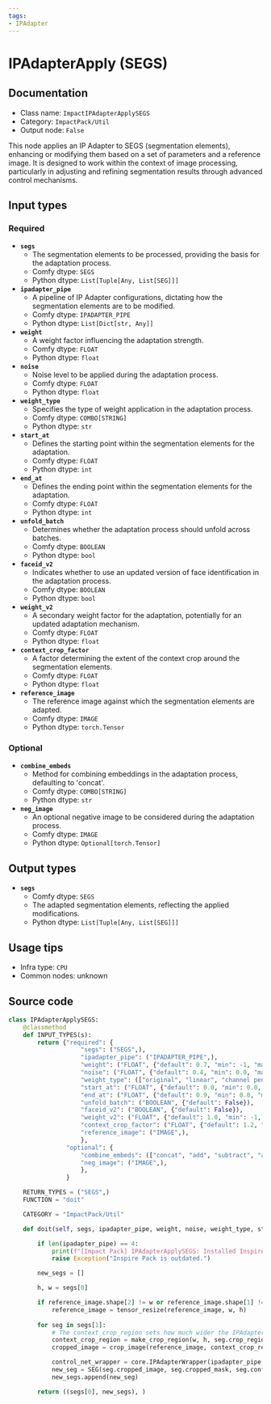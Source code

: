 ```yaml
---
tags:
- IPAdapter
---
```


# IPAdapterApply (SEGS)
## Documentation
- Class name: `ImpactIPAdapterApplySEGS`
- Category: `ImpactPack/Util`
- Output node: `False`

This node applies an IP Adapter to SEGS (segmentation elements), enhancing or modifying them based on a set of parameters and a reference image. It is designed to work within the context of image processing, particularly in adjusting and refining segmentation results through advanced control mechanisms.
## Input types
### Required
- **`segs`**
    - The segmentation elements to be processed, providing the basis for the adaptation process.
    - Comfy dtype: `SEGS`
    - Python dtype: `List[Tuple[Any, List[SEG]]]`
- **`ipadapter_pipe`**
    - A pipeline of IP Adapter configurations, dictating how the segmentation elements are to be modified.
    - Comfy dtype: `IPADAPTER_PIPE`
    - Python dtype: `List[Dict[str, Any]]`
- **`weight`**
    - A weight factor influencing the adaptation strength.
    - Comfy dtype: `FLOAT`
    - Python dtype: `float`
- **`noise`**
    - Noise level to be applied during the adaptation process.
    - Comfy dtype: `FLOAT`
    - Python dtype: `float`
- **`weight_type`**
    - Specifies the type of weight application in the adaptation process.
    - Comfy dtype: `COMBO[STRING]`
    - Python dtype: `str`
- **`start_at`**
    - Defines the starting point within the segmentation elements for the adaptation.
    - Comfy dtype: `FLOAT`
    - Python dtype: `int`
- **`end_at`**
    - Defines the ending point within the segmentation elements for the adaptation.
    - Comfy dtype: `FLOAT`
    - Python dtype: `int`
- **`unfold_batch`**
    - Determines whether the adaptation process should unfold across batches.
    - Comfy dtype: `BOOLEAN`
    - Python dtype: `bool`
- **`faceid_v2`**
    - Indicates whether to use an updated version of face identification in the adaptation process.
    - Comfy dtype: `BOOLEAN`
    - Python dtype: `bool`
- **`weight_v2`**
    - A secondary weight factor for the adaptation, potentially for an updated adaptation mechanism.
    - Comfy dtype: `FLOAT`
    - Python dtype: `float`
- **`context_crop_factor`**
    - A factor determining the extent of the context crop around the segmentation elements.
    - Comfy dtype: `FLOAT`
    - Python dtype: `float`
- **`reference_image`**
    - The reference image against which the segmentation elements are adapted.
    - Comfy dtype: `IMAGE`
    - Python dtype: `torch.Tensor`
### Optional
- **`combine_embeds`**
    - Method for combining embeddings in the adaptation process, defaulting to 'concat'.
    - Comfy dtype: `COMBO[STRING]`
    - Python dtype: `str`
- **`neg_image`**
    - An optional negative image to be considered during the adaptation process.
    - Comfy dtype: `IMAGE`
    - Python dtype: `Optional[torch.Tensor]`
## Output types
- **`segs`**
    - Comfy dtype: `SEGS`
    - The adapted segmentation elements, reflecting the applied modifications.
    - Python dtype: `List[Tuple[Any, List[SEG]]]`
## Usage tips
- Infra type: `CPU`
- Common nodes: unknown


## Source code
```python
class IPAdapterApplySEGS:
    @classmethod
    def INPUT_TYPES(s):
        return {"required": {
                    "segs": ("SEGS",),
                    "ipadapter_pipe": ("IPADAPTER_PIPE",),
                    "weight": ("FLOAT", {"default": 0.7, "min": -1, "max": 3, "step": 0.05}),
                    "noise": ("FLOAT", {"default": 0.4, "min": 0.0, "max": 1.0, "step": 0.01}),
                    "weight_type": (["original", "linear", "channel penalty"], {"default": 'channel penalty'}),
                    "start_at": ("FLOAT", {"default": 0.0, "min": 0.0, "max": 1.0, "step": 0.001}),
                    "end_at": ("FLOAT", {"default": 0.9, "min": 0.0, "max": 1.0, "step": 0.001}),
                    "unfold_batch": ("BOOLEAN", {"default": False}),
                    "faceid_v2": ("BOOLEAN", {"default": False}),
                    "weight_v2": ("FLOAT", {"default": 1.0, "min": -1, "max": 3, "step": 0.05}),
                    "context_crop_factor": ("FLOAT", {"default": 1.2, "min": 1.0, "max": 100, "step": 0.1}),
                    "reference_image": ("IMAGE",),
                    },
                "optional": {
                    "combine_embeds": (["concat", "add", "subtract", "average", "norm average"],),
                    "neg_image": ("IMAGE",),
                    },
                }

    RETURN_TYPES = ("SEGS",)
    FUNCTION = "doit"

    CATEGORY = "ImpactPack/Util"

    def doit(self, segs, ipadapter_pipe, weight, noise, weight_type, start_at, end_at, unfold_batch, faceid_v2, weight_v2, context_crop_factor, reference_image, combine_embeds="concat", neg_image=None):

        if len(ipadapter_pipe) == 4:
            print(f"[Impact Pack] IPAdapterApplySEGS: Installed Inspire Pack is outdated.")
            raise Exception("Inspire Pack is outdated.")

        new_segs = []

        h, w = segs[0]

        if reference_image.shape[2] != w or reference_image.shape[1] != h:
            reference_image = tensor_resize(reference_image, w, h)
        
        for seg in segs[1]:
            # The context_crop_region sets how much wider the IPAdapter context will reflect compared to the crop_region, not the bbox
            context_crop_region = make_crop_region(w, h, seg.crop_region, context_crop_factor)
            cropped_image = crop_image(reference_image, context_crop_region)

            control_net_wrapper = core.IPAdapterWrapper(ipadapter_pipe, weight, noise, weight_type, start_at, end_at, unfold_batch, weight_v2, cropped_image, neg_image=neg_image, prev_control_net=seg.control_net_wrapper, combine_embeds=combine_embeds)
            new_seg = SEG(seg.cropped_image, seg.cropped_mask, seg.confidence, seg.crop_region, seg.bbox, seg.label, control_net_wrapper)
            new_segs.append(new_seg)

        return ((segs[0], new_segs), )

```
